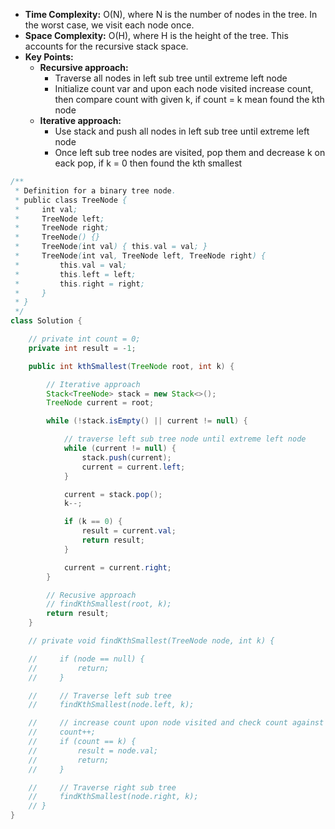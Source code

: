 - **Time Complexity:** O(N), where N is the number of nodes in the tree. In the worst case, we visit each node once.
- **Space Complexity:** O(H), where H is the height of the tree. This accounts for the recursive stack space.
- **Key Points:**
    - **Recursive approach:**
        - Traverse all nodes in left sub tree until extreme left node
        - Initialize count var and upon each node visited increase count, then compare count with given k, if count = k mean found the kth node
    - **Iterative approach:**
        - Use stack and push all nodes in left sub tree until extreme left node
        - Once left sub tree nodes are visited, pop them and decrease k on eack pop, if k = 0 then found the kth smallest 

```java
/**
 * Definition for a binary tree node.
 * public class TreeNode {
 *     int val;
 *     TreeNode left;
 *     TreeNode right;
 *     TreeNode() {}
 *     TreeNode(int val) { this.val = val; }
 *     TreeNode(int val, TreeNode left, TreeNode right) {
 *         this.val = val;
 *         this.left = left;
 *         this.right = right;
 *     }
 * }
 */
class Solution {

    // private int count = 0;
    private int result = -1;

    public int kthSmallest(TreeNode root, int k) {

        // Iterative approach
        Stack<TreeNode> stack = new Stack<>();
        TreeNode current = root;

        while (!stack.isEmpty() || current != null) {

            // traverse left sub tree node until extreme left node
            while (current != null) {
                stack.push(current);
                current = current.left;
            }

            current = stack.pop();
            k--;

            if (k == 0) {
                result = current.val;
                return result;
            }

            current = current.right;
        }

        // Recusive approach
        // findKthSmallest(root, k);
        return result;
    }

    // private void findKthSmallest(TreeNode node, int k) {

    //     if (node == null) {
    //         return;
    //     }

    //     // Traverse left sub tree
    //     findKthSmallest(node.left, k);

    //     // increase count upon node visited and check count against given k
    //     count++;
    //     if (count == k) {
    //         result = node.val;
    //         return;
    //     }

    //     // Traverse right sub tree
    //     findKthSmallest(node.right, k);
    // }
}
```